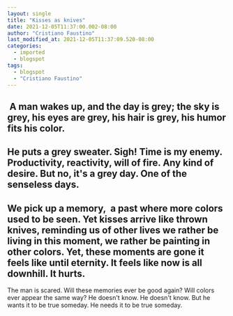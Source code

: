 ```yaml
---
layout: single
title: "Kisses as knives"
date: 2021-12-05T11:37:00.002-08:00
author: "Cristiano Faustino"
last_modified_at: 2021-12-05T11:37:09.520-08:00
categories:
  - imported
  - blogspot
tags:
  - blogspot
  - "Cristiano Faustino"
---
```


 A man wakes up, and the day is grey;
the sky is grey, his eyes are grey, his hair is grey,
his humor fits his color.
-
He puts a grey sweater.
Sigh! Time is my enemy.
Productivity, reactivity, will of fire.
Any kind of desire.
But no, it's a grey day.
One of the senseless days.
-
We pick up a memory, 
a past where more colors used to be seen.
Yet kisses arrive like thrown knives,
reminding us of other lives
we rather be living in this moment,
we rather be painting in other colors.
Yet, these moments are gone
it feels like until eternity.
It feels like now is all downhill.
It hurts.
-
The man is scared.
Will these memories ever be good again?
Will colors ever appear the same way?
He doesn't know.
He doesn't know.
But he wants it to be true someday.
He needs it to be true someday.


